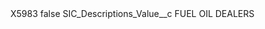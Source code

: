 <?xml version="1.0" encoding="UTF-8"?>
<CustomMetadata xmlns="http://soap.sforce.com/2006/04/metadata" xmlns:xsi="http://www.w3.org/2001/XMLSchema-instance" xmlns:xsd="http://www.w3.org/2001/XMLSchema">
    <label>X5983</label>
    <protected>false</protected>
    <values>
        <field>SIC_Descriptions_Value__c</field>
        <value xsi:type="xsd:string">FUEL OIL DEALERS</value>
    </values>
</CustomMetadata>
